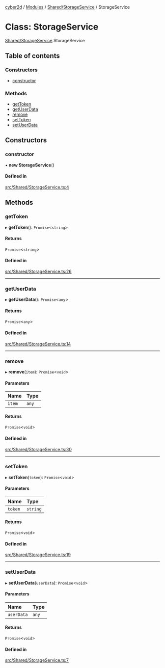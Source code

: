 [cyber2d](../README.md) / [Modules](../modules.md) / [Shared/StorageService](../modules/Shared_StorageService.md) / StorageService

# Class: StorageService

[Shared/StorageService](../modules/Shared_StorageService.md).StorageService

## Table of contents

### Constructors

- [constructor](Shared_StorageService.StorageService.md#constructor)

### Methods

- [getToken](Shared_StorageService.StorageService.md#gettoken)
- [getUserData](Shared_StorageService.StorageService.md#getuserdata)
- [remove](Shared_StorageService.StorageService.md#remove)
- [setToken](Shared_StorageService.StorageService.md#settoken)
- [setUserData](Shared_StorageService.StorageService.md#setuserdata)

## Constructors

### constructor

• **new StorageService**()

#### Defined in

[src/Shared/StorageService.ts:4](https://github.com/Pldu78/Cyber2D-1/blob/f2bef66/src/Shared/StorageService.ts#L4)

## Methods

### getToken

▸ **getToken**(): `Promise`<`string`\>

#### Returns

`Promise`<`string`\>

#### Defined in

[src/Shared/StorageService.ts:26](https://github.com/Pldu78/Cyber2D-1/blob/f2bef66/src/Shared/StorageService.ts#L26)

___

### getUserData

▸ **getUserData**(): `Promise`<`any`\>

#### Returns

`Promise`<`any`\>

#### Defined in

[src/Shared/StorageService.ts:14](https://github.com/Pldu78/Cyber2D-1/blob/f2bef66/src/Shared/StorageService.ts#L14)

___

### remove

▸ **remove**(`item`): `Promise`<`void`\>

#### Parameters

| Name | Type |
| :------ | :------ |
| `item` | `any` |

#### Returns

`Promise`<`void`\>

#### Defined in

[src/Shared/StorageService.ts:30](https://github.com/Pldu78/Cyber2D-1/blob/f2bef66/src/Shared/StorageService.ts#L30)

___

### setToken

▸ **setToken**(`token`): `Promise`<`void`\>

#### Parameters

| Name | Type |
| :------ | :------ |
| `token` | `string` |

#### Returns

`Promise`<`void`\>

#### Defined in

[src/Shared/StorageService.ts:19](https://github.com/Pldu78/Cyber2D-1/blob/f2bef66/src/Shared/StorageService.ts#L19)

___

### setUserData

▸ **setUserData**(`userData`): `Promise`<`void`\>

#### Parameters

| Name | Type |
| :------ | :------ |
| `userData` | `any` |

#### Returns

`Promise`<`void`\>

#### Defined in

[src/Shared/StorageService.ts:7](https://github.com/Pldu78/Cyber2D-1/blob/f2bef66/src/Shared/StorageService.ts#L7)
